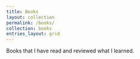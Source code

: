 ```yaml
---
title: Books
layout: collection
permalink: /books/
collection: books
entries_layout: grid
---
```


Books that I have read and reviewed what I learned. 